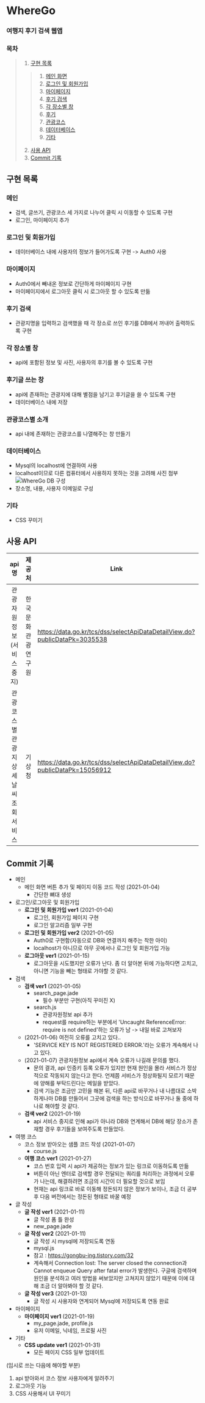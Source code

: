# WhereGo
### 여행지 후기 검색 웹앱

### 목차
>1. [구현 목록](#구현-목록)
>>    1. [메인 화면](#메인)
>>    2. [로그인 및 회원가입](#로그인-및-회원가입)
>>    3. [마이페이지](#마이페이지)
>>    4. [후기 검색](#후기-검색)
>>    5. [각 장소별 창](#각-장소별-창)
>>    6. [후기](#후기글-쓰는-창)
>>    7. [관광코스](#관광코스별-소개)
>>    8. [데이터베이스](#데이터베이스)
>>    9. [기타](#기타)
>2. [사용 API](#사용-api)
>3. [Commit 기록](#commit-기록)


## 구현 목록

### 메인
+ 검색, 글쓰기, 관광코스 세 가지로 나누어 클릭 시 이동할 수 있도록 구현
+ 로그인, 마이페이지 추가

### 로그인 및 회원가입
+ 데이터베이스 내에 사용자의 정보가 들어가도록 구현 -> Auth0 사용

### 마이페이지
+ Auth0에서 빼내온 정보로 간단하게 마이페이지 구현
+ 마이페이지에서 로그아웃 클릭 시 로그아웃 할 수 있도록 만듦

### 후기 검색
+ 관광지명을 입력하고 검색했을 때 각 장소로 쓰인 후기를 DB에서 꺼내어 출력하도록 구현

### 각 장소별 창
+ api에 포함된 정보 및 사진, 사용자의 후기를 볼 수 있도록 구현

### 후기글 쓰는 창
+ api에 존재하는 관광지에 대해 별점을 남기고 후기글을 쓸 수 있도록 구현
+ 데이터베이스 내에 저장

### 관광코스별 소개
+ api 내에 존재하는 관광코스를 나열해주는 창 만들기

### 데이터베이스
+ Mysql의 localhost에 연결하여 사용
+ localhost이므로 다른 컴퓨터에서 사용하지 못하는 것을 고려해 사진 첨부
![WhereGo DB 구성](https://user-images.githubusercontent.com/57928612/104992684-e4653700-5a64-11eb-8ae6-4cfee4ea34a7.png)
+ 장소명, 내용, 사용자 이메일로 구성

### 기타
+ CSS 꾸미기


## 사용 API
| api명 | 제공처 | Link |
| :------: | :------: | ------ |
| 관광자원정보(서비스 중지) | 한국문화관광연구원 | https://data.go.kr/tcs/dss/selectApiDataDetailView.do?publicDataPk=3035538 |
| 관광코스별 관광지 상세 날씨 조회서비스 | 기상청 | https://data.go.kr/tcs/dss/selectApiDataDetailView.do?publicDataPk=15056912 |


## Commit 기록
+ 메인
  - 메인 화면 버튼 추가 및 페이지 이동 코드 작성 (2021-01-04)
    + 간단한 뼈대 생성
+ 로그인/로그아웃 및 회원가입
  - **로그인 및 회원가입 ver1** (2021-01-04)
    + 로그인, 회원가입 페이지 구현
    + 로그인 알고리즘 일부 구현
  - **로그인 및 회원가입 ver2** (2021-01-05)
    + Auth0로 구현함(자동으로 DB와 연결까지 해주는 착한 아이)
    + localhost가 아니므로 아무 곳에서나 로그인 및 회원가입 가능
  - **로그아웃 ver1** (2021-01-15)
    + 로그아웃을 시도했지만 오류가 난다. 좀 더 알아본 뒤에 가능하다면 고치고, 아니면 기능을 빼는 형태로 가야할 것 같다.
+ 검색
  - **검색 ver1** (2021-01-05)
    + search_page.jade
      + 필수 부분만 구현(아직 꾸미진 X)
    + search.js
      + 관광자원정보 api 추가
      + request를 require하는 부분에서 'Uncaught ReferenceError: require is not defined'하는 오류가 남 -> 내일 바로 고쳐보자
  - (2021-01-06) 여전히 오류를 고치고 있다..
    + 'SERVICE KEY IS NOT REGISTERED ERROR.'라는 오류가 계속해서 나고 있다.
  - (2021-01-07) 관광자원정보 api에서 계속 오류가 나길래 문의를 했다.
    + 문의 결과, api 인증키 등록 오류가 있지만 현재 원인을 몰라 서비스가 정상적으로 작동되지 않는다고 한다. 언제쯤 서비스가 정상화될지 모르기 때문에 양해를 부탁드린다는 메일을 받았다.
    + 검색 기능은 조금만 고민을 해본 뒤, 다른 api로 바꾸거나 내 나름대로 소박하게나마 DB를 만들어서 그곳에 검색을 하는 방식으로 바꾸거나 둘 중에 하나로 해야할 것 같다.
  - **검색 ver2** (2021-01-19)
    + api 서비스 중지로 인해 api가 아니라 DB와 연계해서 DB에 해당 장소가 존재할 경우 후기들을 보여주도록 만들었다.
+ 여행 코스
  - 코스 정보 받아오는 샘플 코드 작성 (2021-01-07)
    + course.js
  - **여행 코스 ver1** (2021-01-27)
    + 코스 번호 입력 시 api가 제공하는 정보가 있는 링크로 이동하도록 만듦
    + 버튼이 아닌 엔터로 검색할 경우 전달되는 쿼리를 처리하는 과정에서 오류가 나는데, 해결하려면 조금의 시간이 더 필요할 것으로 보임
    + 현재는 api 링크로 바로 이동해 정돈되지 않은 정보가 보이나, 조금 더 공부 후 다음 버전에서는 정돈된 형태로 바꿀 예정
+ 글 작성
  - **글 작성 ver1** (2021-01-11)
    + 글 작성 폼 틀 완성
    + new_page.jade
  - **글 작성 ver2** (2021-01-11)
    + 글 작성 시 mysql에 저장되도록 연동
    + mysql.js
    + 참고 : https://gongbu-ing.tistory.com/32
    + 계속해서 Connection lost: The server closed the connection과 Cannot enqueue Query after fatal error가 발생한다. 구글에 검색하며 원인을 분석하고 여러 방법을 써보았지만 고쳐지지 않았기 때문에 이에 대해 조금 더 알아봐야 할 것 같다.
  - **글 작성 ver3** (2021-01-13)
    + 글 작성 시 사용자와 연계되어 Mysql에 저장되도록 연동 완료
+ 마이페이지
  - **마이페이지 ver1** (2021-01-19)
    + my_page.jade, profile.js
    + 유저 이메일, 닉네임, 프로필 사진
+ 기타
  - **CSS update ver1** (2021-01-31)
    + 모든 페이지 CSS 일부 업데이트


(임시로 쓰는 다음에 해야할 부분)
1. api 받아와서 코스 정보 사용자에게 알려주기
2. 로그아웃 기능
3. CSS 사용해서 UI 꾸미기
